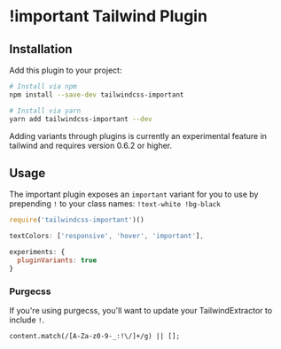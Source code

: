# !important Tailwind Plugin

## Installation

Add this plugin to your project:

```bash
# Install via npm
npm install --save-dev tailwindcss-important

# Install via yarn
yarn add tailwindcss-important --dev
```

Adding variants through plugins is currently an experimental feature in tailwind and requires version 0.6.2 or higher.

## Usage

The important plugin exposes an `important` variant for you to use by prepending `!` to your class names: `!text-white !bg-black`

```js
require('tailwindcss-important')()
```

```js
textColors: ['responsive', 'hover', 'important'],
```

```js
experiments: {
  pluginVariants: true
}
```

### Purgecss
If you're using purgecss, you'll want to update your TailwindExtractor to include `!`.
```
content.match(/[A-Za-z0-9-_:!\/]+/g) || [];
```
